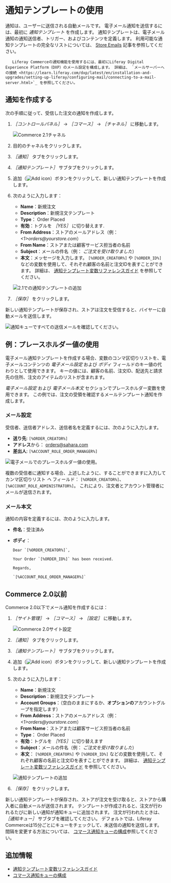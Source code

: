 # 通知テンプレートの使用

通知は、ユーザーに送信される自動メールです。 電子メール通知を送信するには、最初に _通知テンプレート_ を作成します。 通知テンプレートは、電子メール通知の通知送信者、トリガー、およびコンテンツを定義します。 利用可能な通知テンプレートの完全なリストについては、 [Store Emails](./store-emails.md#notification-templates) 記事を参照してください。

```{note}
   Liferay Commerceの通知機能を使用するには、最初にLiferay Digital Experience Platform（DXP）のメール設定を構成します。 詳細は、 `メールサーバーへの接続 <https://learn.liferay.com/dxp/latest/en/installation-and-upgrades/setting-up-liferay/configuring-mail/connecting-to-a-mail-server.html>`_ を参照してください。
```

## 通知を作成する

次の手順に従って、受信した注文の通知を作成します。

1. _［コントロールパネル］_ → _［コマース］_ → _［チャネル］_ に移動します。

    ![Commerce 2.1チャネル](./using-notification-templates/images/03.png)

1. 目的のチャネルをクリックします。
1. _［通知］_ タブをクリックします。
1. _［通知テンプレート］_ サブタブをクリックします。
1. 追加（![Add icon](../../images/icon-add.png)）ボタンをクリックして、新しい通知テンプレートを作成します。
1. 次のように入力します：
    * **Name**：新規注文
    * **Description**：新規注文テンプレート
    * **Type**： Order Placed
    * **有効**：トグルを _［YES］_ に切り替えます.
    * **From Address**：ストアのメールアドレス（例： _<1>orders@yourstore.com_）
    * **From Name**：ストアまたは顧客サービス担当者の名前
    * **Subject**：メールの件名（例： _ご注文を受け取りました_）
    * **本文**：メッセージを入力します。 `[%ORDER_CREATOR%]` や `[%ORDER_ID%]` などの変数を使用して、それぞれ顧客の名前と注文IDを表すことができます。 詳細は、 [通知テンプレート変数リファレンスガイド](./notification-template-variables-reference-guide.md) を参照してください。

    ![2.1での通知テンプレートの追加](./using-notification-templates/images/02.png)

1. _［保存］_ をクリックします。

新しい通知テンプレートが保存され、ストアは注文を受信すると、バイヤーに自動メールを送信します。

![通知キューですべての送信メールを確認してください。](./using-notification-templates/images/05.png)

## 例：プレースホルダー値の使用

電子メール通知テンプレートを作成する場合、変数のコンマ区切りリストを、電子メールコンテンツの _電子メール設定_ および _ボディ_ フィールドのキー値の代わりとして使用できます。 キーの値には、顧客の名前、注文ID、配送先と請求先の住所、注文のアイテムのリストが含まれます。

_電子メール設定_ および _電子メール本文_ セクションでプレースホルダー変数を使用できます。 この例では、注文の受領を確認するメールテンプレート通知を作成します。

### メール設定

受信者、送信者アドレス、送信者名を定義するには、次のように入力します。

* **送り先**: `[%ORDER_CREATOR%]`
* **アドレス**から： orders@sahara.com
* **差出人**: `[%ACCOUNT_ROLE_ORDER_MANAGER%]`

![電子メールでのプレースホルダー値の使用。](./using-notification-templates/images/06.png)

複数の受信者に通知する場合、上述したように、することができますに入力してカンマ区切りリスト _へ_ フィールド： `[%ORDER_CREATOR%]`、`[%ACCOUNT_ROLE_ADMINISTRATOR%]`。 これにより、注文者とアカウント管理者にメールが送信されます。

### メール本文

通知の内容を定義するには、次のように入力します。

* **件名**：受注済み
* **ボディ**：

  ```
  Dear `[%ORDER_CREATOR%]`,

  Your Order `[%ORDER_ID%]` has been received.

  Regards,

  `[%ACCOUNT_ROLE_ORDER_MANAGER%]`
  ```

## Commerce 2.0以前

Commerce 2.0以下でメール通知を作成するには：

1. _［サイト管理］_ → _［コマース］_ → _［設定］_ に移動します。

    ![Commerce 2.0サイト設定](./using-notification-templates/images/04.png)

1. _［通知］_ タブをクリックします。
1. _［通知テンプレート］_ サブタブをクリックします。
1. 追加（![Add icon](../../images/icon-add.png)）ボタンをクリックして、新しい通知テンプレートを作成します。
1. 次のように入力します：
    * **Name**：新規注文
    * **Description**：新規注文テンプレート
    * **Account Groups**：（空白のままにするか、**オプションの**アカウントグループを指定します）
    * **From Address**：ストアのメールアドレス（例： _<1>orders@yourstore.com_）
    * **From Name**：ストアまたは顧客サービス担当者の名前
    * **Type**： Order Placed
    * **有効**：トグルを _［YES］_ に切り替えます
    * **Subject**：メールの件名（例： _ご注文を受け取りました_）
    * **本文**： `[%ORDER_CREATOR%]` や `[%ORDER_ID%]` などの変数を使用して、それぞれ顧客の名前と注文IDを表すことができます。 詳細は、 [通知テンプレート変数リファレンスガイド](./notification-template-variables-reference-guide.md) を参照してください。

    ![通知テンプレートの追加](./using-notification-templates/images/01.png)

1. _［保存］_ をクリックします。

新しい通知テンプレートが保存され、ストアが注文を受け取ると、ストアから購入者に自動メールが送信されます。 テンプレートが作成されると、注文が行われるたびに新しい通知が通知キューに追加されます。 注文が行われたときは、 _［通知キュー］_ サブタブを確認してください。 デフォルトでは、Liferay Commerceは15分ごとにキューをチェックして、未送信の通知を送信します。 間隔を変更する方法については、 [コマース通知キューの構成](./configuring-the-commerce-notification-queue.md)参照してください。

## 追加情報

* [通知テンプレート変数リファレンスガイド](./notification-template-variables-reference-guide.md)
* [コマース通知キューの構成](./configuring-the-commerce-notification-queue.md)
